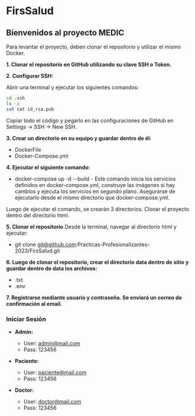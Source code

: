 # FirsSalud

## Bienvenidos al proyecto MEDIC

Para levantar el proyecto, deben clonar el repositorio y utilizar el mismo Docker.

**1. Clonar el repositorio en GitHub utilizando su clave SSH o Token.**

**2. Configurar SSH:**

   Abrir una terminal y ejecutar los siguientes comandos:

   ```bash
   cd .ssh
   ls -a
   ssh cat id_rsa.pub
   ```

Copiar todo el código y pegarlo en las configuraciones de GitHub en Settings -> SSH -> New SSH.

**3. Crear un directorio en su equipo y guardar dentro de él:**

- DockerFile
- Docker-Compose.yml
  
**4. Ejecutar el siguiente comando:**

- docker-compose up -d --build -
 Este comando inicia los servicios definidos en docker-compose.yml, construye las imágenes si hay cambios y ejecuta los servicios en segundo plano. Asegurarse de ejecutarlo desde el mismo directorio que docker-compose.yml.

Luego de ejecutar el comando, se crearán 3 directorios. Clonar el proyecto dentro del directorio html.

**5. Clonar el repositorio**
Desde la terminal, navegar al directorio html y ejecutar:

- git clone git@github.com:Practicas-Profesionalizantes-2023/FirsSalud.git

**6. Luego de clonar el repositorio, crear el directorio data dentro de sitio y guardar dentro de data los archivos:**

- .txt
- .env

**7. Registrarse mediante usuario y contraseña. Se enviará un correo de confirmación al email.**

### Iniciar Sesión

- **Admin:**
  - User: admin@mail.com
  - Pass: 123456

- **Paciente:**
  - User: paciente@mail.com
  - Pass: 123456

- **Doctor:**
  - User: doctor@mail.com
  - Pass: 123456
